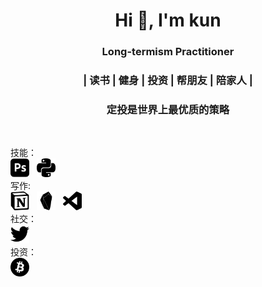 <h1 align="center">Hi 👋, I'm kun</h1>
<h3 align="center">Long-termism Practitioner</h3>

<h3 align="center"> <b>| 读书 | 健身 | 投资 | 帮朋友 | 陪家人 |</b> </h3>

<h3 align="center"> 定投是世界上最优质的策略 </h3>
<br>


技能：   
<img src="https://github.com/kunxy/kunxy/blob/main/adobephotoshop.svg" width="30px"> &nbsp; <img src="https://github.com/kunxy/kunxy/blob/main/python.svg" width="30px"> &nbsp; <br>
写作:   
[<img src="https://github.com/kunxy/kunxy/blob/main/notion.svg" width="30px">](https://www.notion.so/2f67174b4fd54d80b57b6fbdaeba5a69?v=9641961805254010adbeaae3e374f375) &nbsp; <img src="https://github.com/kunxy/kunxy/blob/main/obsidian.svg" width="30px"> &nbsp; <img src="https://github.com/kunxy/kunxy/blob/main/visualstudiocode.svg" width="30px"> &nbsp; <br>
社交：   
[<img src="https://github.com/kunxy/kunxy/blob/main/twitter.svg" width="30px">](https://twitter.com/kunerdao?t=LW7KtZ8qjJlEIekj7vksFA&s=09) &nbsp; <br>
投资：   
[<img src="https://github.com/kunxy/kunxy/blob/main/bitcoin.svg" width="30px">](https://coinmarketcap.com/currencies/bitcoin/)

